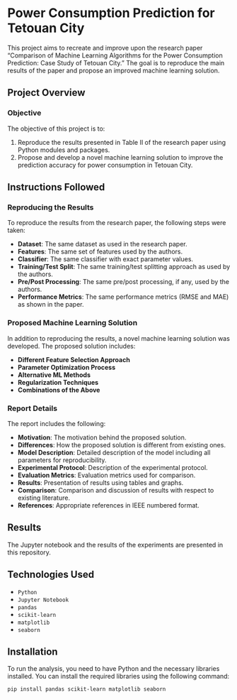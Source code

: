 # Power Consumption Prediction for Tetouan City

This project aims to recreate and improve upon the research paper “Comparison of Machine Learning Algorithms for the Power Consumption Prediction: Case Study of Tetouan City.” The goal is to reproduce the main results of the paper and propose an improved machine learning solution.

## Project Overview

### Objective

The objective of this project is to:
1. Reproduce the results presented in Table II of the research paper using Python modules and packages.
2. Propose and develop a novel machine learning solution to improve the prediction accuracy for power consumption in Tetouan City.

## Instructions Followed

### Reproducing the Results

To reproduce the results from the research paper, the following steps were taken:
- **Dataset**: The same dataset as used in the research paper.
- **Features**: The same set of features used by the authors.
- **Classifier**: The same classifier with exact parameter values.
- **Training/Test Split**: The same training/test splitting approach as used by the authors.
- **Pre/Post Processing**: The same pre/post processing, if any, used by the authors.
- **Performance Metrics**: The same performance metrics (RMSE and MAE) as shown in the paper.

### Proposed Machine Learning Solution

In addition to reproducing the results, a novel machine learning solution was developed. The proposed solution includes:
- **Different Feature Selection Approach**
- **Parameter Optimization Process**
- **Alternative ML Methods**
- **Regularization Techniques**
- **Combinations of the Above**

### Report Details

The report includes the following:
- **Motivation**: The motivation behind the proposed solution.
- **Differences**: How the proposed solution is different from existing ones.
- **Model Description**: Detailed description of the model including all parameters for reproducibility.
- **Experimental Protocol**: Description of the experimental protocol.
- **Evaluation Metrics**: Evaluation metrics used for comparison.
- **Results**: Presentation of results using tables and graphs.
- **Comparison**: Comparison and discussion of results with respect to existing literature.
- **References**: Appropriate references in IEEE numbered format.

## Results

The Jupyter notebook and the results of the experiments are presented in this repository.

## Technologies Used

- `Python`
- `Jupyter Notebook`
- `pandas`
- `scikit-learn`
- `matplotlib`
- `seaborn`

## Installation

To run the analysis, you need to have Python and the necessary libraries installed. You can install the required libraries using the following command:

```bash
pip install pandas scikit-learn matplotlib seaborn
